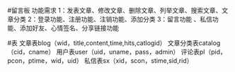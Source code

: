 #留言板
功能需求
1：发表文章、修改文章、删除文章、列举文章、搜索文章、文章分类
2：登录功能、注册功能、注销功能、添加分类
3：留言功能 、私信功能、添加好友、心情签名、分享链接功能

#表
文章表blog（wid，title,content,time,hits,catlogid）
文章分类表catalog（cid，cname）
用户表user（uid，uname，pass，admin）
评论表pl（pid，pcon，ptime，wid，uid）
私信表sx（xid，scon，stime,sid,rid）


